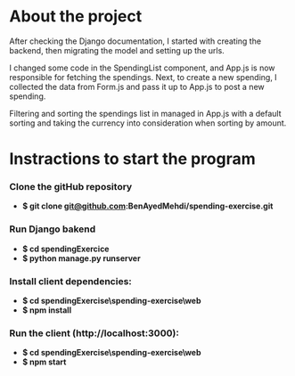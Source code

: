 # About the project

After checking the Django documentation, I started with creating the backend, then migrating the model and setting up the urls.

I changed some code in the SpendingList component, and App.js is now responsible for fetching the spendings.
Next, to create a new spending, I collected the data from Form.js and pass it up to App.js to post a new spending.

Filtering and sorting the spendings list in managed in App.js with a default sorting and taking the currency into consideration when sorting by amount.


# Instractions to start the program

###  Clone the gitHub repository
- __$ git clone git@github.com:BenAyedMehdi/spending-exercise.git__

### Run Django bakend
- __$ cd spendingExercice__
- __$ python manage.py runserver__

### Install client dependencies:
- __$ cd spendingExercise\spending-exercise\web__
- __$ npm install__

### Run the client (http://localhost:3000):
- __$ cd spendingExercise\spending-exercise\web__
- __$ npm start__
